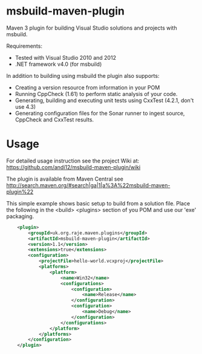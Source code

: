 msbuild-maven-plugin
====================

Maven 3 plugin for building Visual Studio solutions and projects with msbuild.

Requirements:

* Tested with Visual Studio 2010 and 2012
* .NET framework v4.0 (for msbuild)

In addition to building using msbuild the plugin also supports:

* Creating a version resource from information in your POM
* Running CppCheck (1.61) to perform static analysis of your code.
* Generating, building and executing unit tests using CxxTest (4.2.1, don't use 4.3)
* Generating configuration files for the Sonar runner to ingest source, CppCheck and CxxTest results.


Usage
=====

For detailed usage instruction see the project Wiki at: 
https://github.com/andi12/msbuild-maven-plugin/wiki

The plugin is available from Maven Central see http://search.maven.org/#search|ga|1|a%3A%22msbuild-maven-plugin%22

This simple example shows basic setup to build from a solution file. 
Place the following in the &lt;build&gt; &lt;plugins&gt; section of you POM and
use our 'exe' packaging.

```xml
    <plugin>
        <groupId>uk.org.raje.maven.plugins</groupId>
        <artifactId>msbuild-maven-plugin</artifactId>
        <version>1.1</version>
        <extensions>true</extensions>
        <configuration>
            <projectFile>hello-world.vcxproj</projectFile>
            <platforms>
                <platform>
                    <name>Win32</name>
                    <configurations>
                        <configuration>
                            <name>Release</name>
                        </configuration>
                        <configuration>
                            <name>Debug</name>
                        </configuration>
                    </configurations>
                </platform>
            </platforms>
        </configuration>
    </plugin>
```

